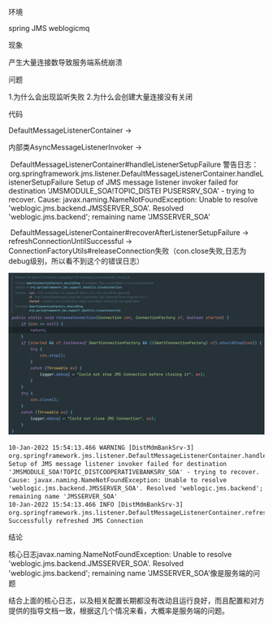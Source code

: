 环境

spring JMS weblogicmq

现象

产生大量连接数导致服务端系统崩溃

问题

1.为什么会出现监听失败
2.为什么会创建大量连接没有关闭

代码

DefaultMessageListenerContainer  -> 

内部类AsyncMessageListenerInvoker -> 

​		DefaultMessageListenerContainer#handleListenerSetupFailure
​		警告日志：org.springframework.jms.listener.DefaultMessageListenerContainer.handleListenerSetupFailure Setup of JMS message listener invoker failed for destination 'JMSMODULE_SOA!TOPIC_DISTEI
PUSERSRV_SOA' - trying to recover. Cause: javax.naming.NameNotFoundException: Unable to resolve 'weblogic.jms.backend.JMSSERVER_SOA'. Resolved 'weblogic.jms.backend'; remaining name 'JMSSERVER_SOA'

​		DefaultMessageListenerContainer#recoverAfterListenerSetupFailure -> refreshConnectionUntilSuccessful -> ConnectionFactoryUtils#releaseConnection失败（con.close失败,日志为debug级别，所以看不到这个的错误日志）



![image-20220111120015971](JMS连接爆满的问题.assets/image-20220111120015971.png)

```log
10-Jan-2022 15:54:13.466 WARNING [DistMdmBankSrv-3] org.springframework.jms.listener.DefaultMessageListenerContainer.handleListenerSetupFailure Setup of JMS message listener invoker failed for destination 'JMSMODULE_SOA!TOPIC_DISTCOOPERATIVEBANKSRV_SOA' - trying to recover. Cause: javax.naming.NameNotFoundException: Unable to resolve 'weblogic.jms.backend.JMSSERVER_SOA'. Resolved 'weblogic.jms.backend'; remaining name 'JMSSERVER_SOA'
10-Jan-2022 15:54:13.466 INFO [DistMdmBankSrv-3] org.springframework.jms.listener.DefaultMessageListenerContainer.refreshConnectionUntilSuccessful Successfully refreshed JMS Connection
```

结论

核心日志javax.naming.NameNotFoundException: Unable to resolve 'weblogic.jms.backend.JMSSERVER_SOA'. Resolved 'weblogic.jms.backend'; remaining name 'JMSSERVER_SOA'像是服务端的问题

结合上面的核心日志，以及相关配置长期都没有改动且运行良好，而且配置和对方提供的指导文档一致，根据这几个情况来看，大概率是服务端的问题。